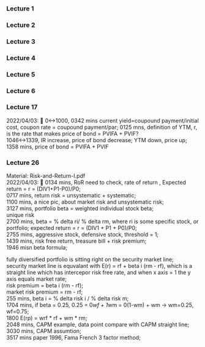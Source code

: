 ### Lecture 1 <br>

### Lecture 2 <br>

### Lecture 3 <br>

### Lecture 4 <br>

### Lecture 5 <br>

### Lecture 6 <br>


### Lecture 17 <br>
2022/04/03: 💫 0<->1000, 0342 mins current yield=coupound payment/initial cost, coupon rate = coupound payment/par; 0125 mns, definition of YTM, r, is the rate that makes price of bond = PVIFA + PVIF?<br>
1046<->1339, IR increase, price of bond decrease; YTM down, price up;<br>
1358 mins, price of bond = PVIFA + PVIF<br>

### Lecture 26 <br>
Material: Risk-and-Return-I.pdf <br>
2022/04/03: 💫 0134 mins, RoR need to check, rate of return , Expected return = r = (DIV1+P1-P0)/P0; <br>
0717 mins, return risk = unsystematic + systematic; <br>
1100 mins, a nice pic, about market risk and unsystematic risk; <br>
3127 mins, portfolio beta = weighted individual stock beta;<br>
unique risk<br>
2700 mins, beta = % delta ri/ % delta rm, where ri is some specific stock, or portfolio; expected return = r = (DIV1 + P1 + P0)/P0;<br>
2755 mins, aggressive stock, defensive stock, threshold = 1;<br>
1439 mins, risk free return, treasure bill + risk premium;<br>
1946 misn beta formula;<br>

fully diversified portfolio is sitting right on the security market line;<br>
security market line is equvalant with E(r) = rf + beta i (rm - rf), which is a straight line which has intercepor risk free rate, and when x axis = 1 the y axis equals market rate;<br>
risk premium = beta i (rm - rf);<br>
market risk premium = rm - rf;<br>
255 mins, beta i = % delta risk i / % delta risk m;<br>
1704 mins, if beta = 0.25, 0.25 = 0*wf + 1*wm = 0(1-wm) + wm -> wm=0.25, wf=0.75;<br>
1800 E(rp) = wrf * rf + wm * rm;<br>
2048 mins, CAPM example, data point compare with CAPM straight line;<br>
3030 mins, CAPM assumtion;<br>
3517 mins paper 1996, Fama French 3 factor method;<br>
